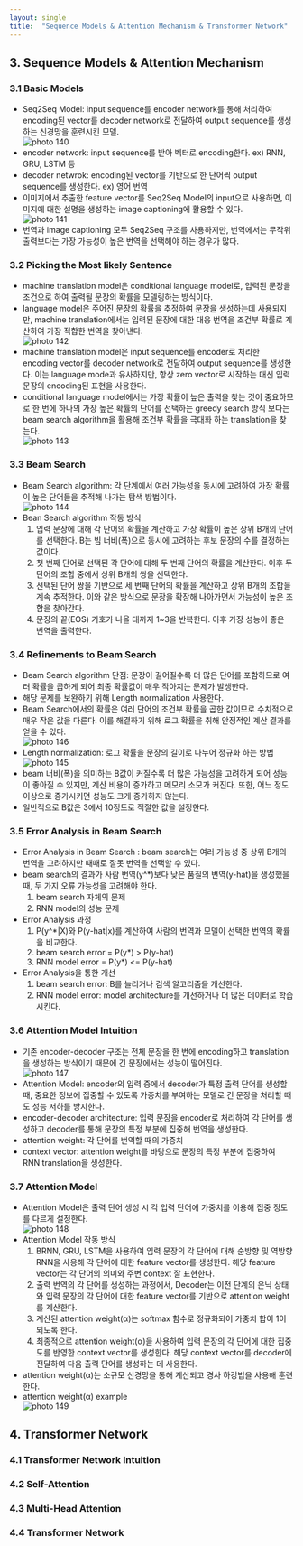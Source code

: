 ```yaml
---
layout: single
title:  "Sequence Models & Attention Mechanism & Transformer Network"
---
```

## 3. Sequence Models & Attention Mechanism

### 3.1 Basic Models
* Seq2Seq Model: input sequence를 encoder network를 통해 처리하여 encoding된 vector를 decoder network로 전달하여 output sequence를 생성하는 신경망을 훈련시킨 모델.                
![photo 140](/assets/img/blog/img140.png)             
* encoder network: input sequence를 받아 벡터로 encoding한다. ex) RNN, GRU, LSTM 등
* decoder netwrok: encoding된 vector를 기반으로 한 단어씩 output sequence를 생성한다. ex) 영어 번역
* 이미지에서 추출한 feature vector를 Seq2Seq Model의 input으로 사용하면, 이미지에 대한 설명을 생성하는 image captioning에 활용할 수 있다.                
![photo 141](/assets/img/blog/img141.png)             
* 번역과 image captioning 모두 Seq2Seq 구조를 사용하지만, 번역에서는 무작위 출력보다는 가장 가능성이 높은 번역을 선택해야 하는 경우가 많다.

### 3.2 Picking the Most likely Sentence
* machine translation model은 conditional language model로, 입력된 문장을 조건으로 하여 출력될 문장의 확률을 모델링하는 방식이다.
* language model은 주어진 문장의 확률을 추정하여 문장을 생성하는데 사용되지만, machine translation에서는 입력된 문장에 대한 대응 번역을 조건부 확률로 계산하여 가장 적합한 번역을 찾아낸다.               
![photo 142](/assets/img/blog/img142.png)               
* machine translation model은 input sequence를 encoder로 처리한 encoding vector를 decoder network로 전달하여 output sequence를 생성한다. 이는 language mode과 유사하지만, 항상 zero vector로 시작하는 대신 입력 문장의 encoding된 표현을 사용한다.
* conditional language model에서는 가장 확률이 높은 출력을 찾는 것이 중요하므로 한 번에 하나의 가장 높은 확률의 단어를 선택하는 greedy search 방식 보다는 beam search algorithm을 활용해 조건부 확률을 극대화 하는 translation을 찾는다.              
![photo 143](/assets/img/blog/img143.png)         

### 3.3 Beam Search
* Beam Search algorithm: 각 단계에서 여러 가능성을 동시에 고려하여 가장 확률이 높은 단어들을 추적해 나가는 탐색 방법이다.           
![photo 144](/assets/img/blog/img144.png)                 
* Bean Search algorithm 작동 방식
  1. 입력 문장에 대해 각 단어의 확률을 계산하고 가장 확률이 높은 상위 B개의 단어를 선택한다. B는 빔 너비(폭)으로 동시에 고려하는 후보 문장의 수를 결정하는 값이다.
  2. 첫 번째 단어로 선택된 각 단어에 대해 두 번째 단어의 확률을 계산한다. 이후 두 단어의 조합 중에서 상위 B개의 쌍을 선택한다.
  3. 선택된 단어 쌍을 기반으로 세 번째 단어의 확률을 계산하고 상위 B개의 조합을 계속 추적한다. 이와 같은 방식으로 문장을 확장해 나아가면서 가능성이 높은 조합을 찾아간다.
  4. 문장의 끝(EOS) 기호가 나올 대까지 1~3을 반복한다. 아후 가장 성능이 좋은 번역을 출력한다.

### 3.4 Refinements to Beam Search
* Beam Search algorithm 단점: 문장이 길어질수록 더 많은 단어를 포함하므로 여러 확률을 곱하게 되어 최종 확률값이 매우 작아지는 문제가 발생한다.
* 해당 문제를 보완하기 위해 Length normalization 사용한다.
* Beam Search에서의 확률은 여러 단어의 조건부 확률을 곱한 값이므로 수치적으로 매우 작은 값을 다룬다. 이를 해결하기 위해 로그 확률을 취해 안정적인 계산 결과를 얻을 수 있다.             
![photo 146](/assets/img/blog/img146.png)            
* Length normalization: 로그 확률을 문장의 길이로 나누어 정규화 하는 방법             
![photo 145](/assets/img/blog/img145.png)      
* beam 너비(폭)을 의미하는 B값이 커질수록 더 많은 가능성을 고려하게 되어 성능이 좋아질 수 있지만, 계산 비용이 증가하고 메모리 소모가 커진다. 또한, 어느 정도 이상으로 증가시키면 성능도 크게 증가하지 않는다.
* 일반적으로 B값은 3에서 10정도로 적절한 값을 설정한다.

### 3.5 Error Analysis in Beam Search
* Error Analysis in Beam Search : beam search는 여러 가능성 중 상위 B개의 번역을 고려하지만 때때로 잘못 번역을 선택할 수 있다.
* beam search의 결과가 사람 번역(y^*)보다 낮은 품질의 번역(y-hat)을 생성했을 때, 두 가지 오류 가능성을 고려해야 한다.
  1. beam search 자체의 문제
  2. RNN model의 성능 문제
* Error Analysis 과정
  1. P(y^*|X)와 P(y-hat|x)를 계산하여 사람의 번역과 모델이 선택한 번역의 확률을 비교한다.
  2. beam search error = P(y*) > P(y-hat)
  3. RNN model error = P(y*) <= P(y-hat)
* Error Analysis을 통한 개선
  1. beam search error: B를 늘리거나 검색 알고리즘을 개선한다.
  2. RNN model error: model architecture를 개선하거나 더 많은 데이터로 학습시킨다.

### 3.6 Attention Model Intuition
* 기존 encoder-decoder 구조는 전체 문장을 한 번에 encoding하고 translation을 생성하는 방식이기 때문에 긴 문장에서는 성능이 떨어진다.     
![photo 147](/assets/img/blog/img147.png)          
* Attention Model: encoder의 입력 중에서 decoder가 특정 출력 단어를 생성할 때, 중요한 정보에 집중할 수 있도록 가중치를 부여하는 모델로 긴 문장을 처리할 때도 성능 저하를 방지한다.
* encoder-decoder architecture: 입력 문장을 encoder로 처리하여 각 단어를 생성하고 decoder를 통해 문장의 특정 부분에 집중해 번역을 생성한다.
* attention weight: 각 단어를 번역할 때의 가중치
* context vector: attention weight를 바탕으로 문장의 특정 부분에 집중하여 RNN translation을 생성한다.

### 3.7 Attention Model
* Attention Model은 출력 단어 생성 시 각 입력 단어에 가중치를 이용해 집중 정도를 다르게 설정한다.        
![photo 148](/assets/img/blog/img148.png)        
* Attention Model 작동 방식
  1. BRNN, GRU, LSTM을 사용하여 입력 문장의 각 단어에 대해 순방향 및 역방향 RNN을 사용해 각 단어에 대한 feature vector를 생성한다. 해당 feature vector는 각 단어의 의미와 주변 context 잘 표현한다.
  2. 출력 번역의 각 단어를 생성하는 과정에서, Decoder는 이전 단계의 은닉 상태와 입력 문장의 각 단어에 대한 feature vector를 기반으로 attention weight를 계산한다.
  3. 계산된 attention weight(α)는 softmax 함수로 정규화되어 가중치 합이 1이 되도록 한다.
  4. 최종적으로 attention weight(α)을 사용하여 입력 문장의 각 단어에 대한 집중도를 반영한 context vector를 생성한다. 해당 context vector를 decoder에 전달하여 다음 출력 단어를 생성하는 데 사용한다.
* attention weight(α)는 소규모 신경망을 통해 계산되고 경사 하강법을 사용해 훈련한다.
* attention weight(α) example                
![photo 149](/assets/img/blog/img149.png)            

## 4. Transformer Network

### 4.1 Transformer Network Intuition

### 4.2 Self-Attention

### 4.3 Multi-Head Attention

### 4.4 Transformer Network
